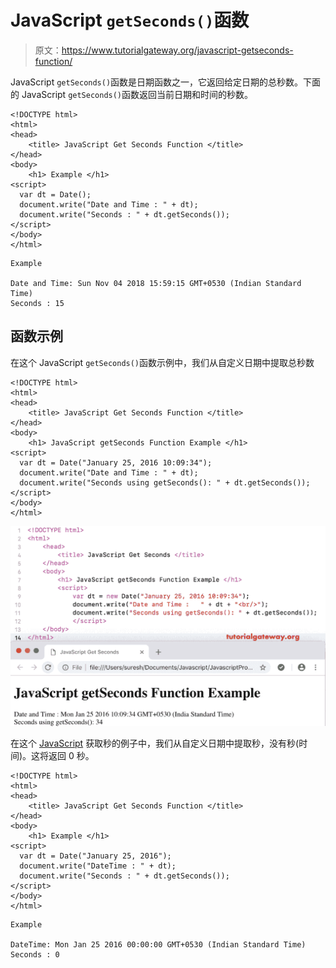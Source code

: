 # JavaScript `getSeconds()`函数

> 原文：<https://www.tutorialgateway.org/javascript-getseconds-function/>

JavaScript `getSeconds()`函数是日期函数之一，它返回给定日期的总秒数。下面的 JavaScript `getSeconds()`函数返回当前日期和时间的秒数。

```
<!DOCTYPE html>
<html>
<head>
    <title> JavaScript Get Seconds Function </title>
</head>
<body>
    <h1> Example </h1>
<script>
  var dt = Date();  
  document.write("Date and Time : " + dt);
  document.write("Seconds : " + dt.getSeconds());
</script>
</body>
</html>
```

```
Example

Date and Time: Sun Nov 04 2018 15:59:15 GMT+0530 (Indian Standard Time)
Seconds : 15
```

## 函数示例

在这个 JavaScript `getSeconds()`函数示例中，我们从自定义日期中提取总秒数

```
<!DOCTYPE html>
<html>
<head>
    <title> JavaScript Get Seconds Function </title>
</head>
<body>
    <h1> JavaScript getSeconds Function Example </h1>
<script>
  var dt = Date("January 25, 2016 10:09:34");
  document.write("Date and Time : " + dt);
  document.write("Seconds using getSeconds(): " + dt.getSeconds());
</script>
</body>
</html>
```

![JavaScript getSeconds Function 2](img/d3f0aaf9df386094d63629d421a06988.png)

在这个 [JavaScript](https://www.tutorialgateway.org/javascript/) 获取秒的例子中，我们从自定义日期中提取秒，没有秒(时间)。这将返回 0 秒。

```
<!DOCTYPE html>
<html>
<head>
    <title> JavaScript Get Seconds Function </title>
</head>
<body>
    <h1> Example </h1>
<script>
  var dt = Date("January 25, 2016");
  document.write("DateTime : " + dt);
  document.write("Seconds : " + dt.getSeconds());
</script>
</body>
</html>
```

```
Example

DateTime: Mon Jan 25 2016 00:00:00 GMT+0530 (Indian Standard Time)
Seconds : 0
```